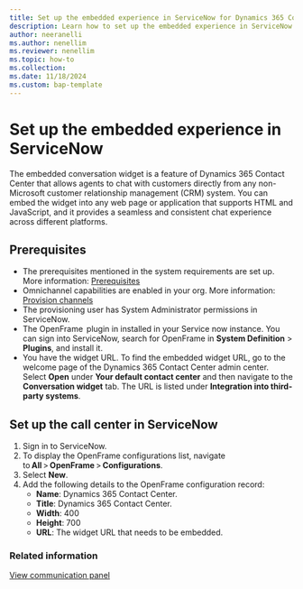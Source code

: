 ```yaml
---
title: Set up the embedded experience in ServiceNow for Dynamics 365 Contact Center 
description: Learn how to set up the embedded experience in ServiceNow for Dynamics 365 Contact Center.
author: neeranelli
ms.author: nenellim
ms.reviewer: nenellim
ms.topic: how-to
ms.collection:
ms.date: 11/18/2024
ms.custom: bap-template
---
```


# Set up the embedded experience in ServiceNow

The embedded conversation widget is a feature of Dynamics 365 Contact Center that allows agents to chat with customers directly from any non-Microsoft customer relationship management (CRM) system. You can embed the widget into any web page or application that supports HTML and JavaScript, and it provides a seamless and consistent chat experience across different platforms.

## Prerequisites

- The prerequisites mentioned in the system requirements are set up. More information: [Prerequisites](../implement/system-requirements-contact-center.md#prerequisites)
- Omnichannel capabilities are enabled in your org. More information: [Provision channels](../implement/provision-channels.md)
- The provisioning user has System Administrator permissions in ServiceNow.
- The OpenFrame  plugin in installed in your Service now instance. You can sign into ServiceNow, search for OpenFrame in **System Definition** > **Plugins**, and install it.
- You have the widget URL. To find the embedded widget URL, go to the welcome page of the Dynamics 365 Contact Center admin center. Select **Open** under **Your default contact center** and then navigate to the **Conversation widget** tab. The URL is listed under **Integration into third-party systems**.

## Set up the call center in ServiceNow

1. Sign in to ServiceNow.
1. To display the OpenFrame configurations list, navigate to **All** > **OpenFrame** > **Configurations**. 
1. Select **New**.
1. Add the following details to the OpenFrame configuration record:
   - **Name**: Dynamics 365 Contact Center.
   - **Title**: Dynamics 365 Contact Center. 
   - **Width**: 400 
   - **Height**: 700 
   - **URL**: The widget URL that needs to be embedded.

### Related information

[View communication panel](/dynamics365/customer-service/use/oc-conversation-control?context=/dynamics365/contact-center/context/use-context)  
